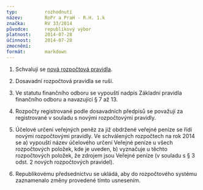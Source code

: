 ```yaml
---
typ:          rozhodnutí
název:        RoPr a PraH - R.H. 1.k
značka:       RV 33/2014
původce:      republikový výbor
platnost:     2014-07-28
účinnost:     2014-07-28
zmocnění:     
formát:       markdown
---
```


1. Schvalují se [nová rozpočtová pravidla](http://sbirka.pirati.cz/predpisy/prah/2014-08-02.html).

2. Dosavadní rozpočtová pravidla se ruší.

3. Ve statutu finančního odboru se vypouští nadpis Základní pravidla finančního odboru a navazující § 7 až 13.

4. Rozpočty registrované podle dosavadních předpisů se považují za registrované v souladu s novými rozpočtovými pravidly.

5. Účelové určení veřejných peněz za již obdržené veřejné peníze se řídí novými rozpočtovými pravidly. Ve schválených rozpočtech na rok 2014 se a) vypouští název účelového určení Veřejné peníze u všech rozpočtových položek, kde je uveden, b) vyznačuje u těchto rozpočtových položek, že zdrojem jsou Veřejné peníze (v souladu s § 3 odst. 2 nových rozpočtových pravidel).

6. Republikovému předsednictvu se ukládá, aby do rozpočtového systému zaznamenalo změny provedené tímto usnesením.
